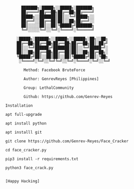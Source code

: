 



            
           ███████╗░█████╗░░█████╗░███████╗
           ██╔════╝██╔══██╗██╔══██╗██╔════╝
           █████╗░░███████║██║░░╚═╝█████╗░░
           ██╔══╝░░██╔══██║██║░░██╗██╔══╝░░
           ██║░░░░░██║░░██║╚█████╔╝███████╗
           ╚═╝░░░░░╚═╝░░╚═╝░╚════╝░╚══════╝

         ░█████╗░██████╗░░█████╗░░█████╗░██╗░░██╗
         ██╔══██╗██╔══██╗██╔══██╗██╔══██╗██║░██╔╝
         ██║░░╚═╝██████╔╝███████║██║░░╚═╝█████═╝░
         ██║░░██╗██╔══██╗██╔══██║██║░░██╗██╔═██╗░
         ╚█████╔╝██║░░██║██║░░██║╚█████╔╝██║░╚██╗
          ░╚════╝░╚═╝░░╚═╝╚═╝░░╚═╝░╚════╝░╚═╝░░╚═╝ 

            Method: Facebook BruteForce

            Author: GenrevReyes [Philippines]

            Group: LethalCommunity

            Github: https://github.com/Genrev-Reyes

```
Installation

apt full-upgrade

apt install python 

apt installl git

git clone https://github.com/Genrev-Reyes/Face_Cracker

cd face_cracker.py

pip3 install -r requirements.txt

python3 face_crack.py


[Happy Hacking]


```

